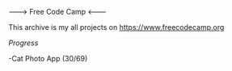 ---> Free Code Camp <---

This archive is my all projects on https://www.freecodecamp.org

*Progress*

-Cat Photo App (30/69)